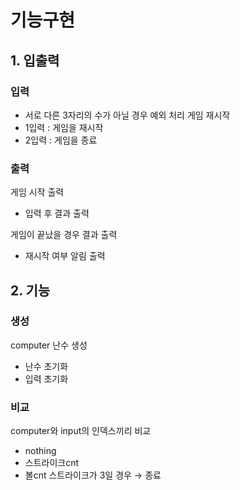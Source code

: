 # 기능구현

## 1. 입출력

### 입력

- 서로 다른 3자리의 수가 아닐 경우 예외 처리
  게임 재시작
- 1입력 : 게임을 재시작
- 2입력 : 게임을 종료

### 출력

게임 시작 출력

- 입력 후 결과 출력

게임이 끝났을 경우 결과 출력

- 재시작 여부 알림 출력

## 2. 기능

### 생성

computer 난수 생성

- 난수 초기화
- 입력 초기화

### 비교

computer와 input의 인덱스끼리 비교

- nothing
- 스트라이크cnt
- 볼cnt
  스트라이크가 3일 경우 → 종료
